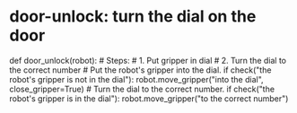 

# door-unlock: turn the dial on the door
def door_unlock(robot):
    # Steps:
    #  1. Put gripper in dial
    #  2. Turn the dial to the correct number
    # Put the robot's gripper into the dial.
    if check("the robot's gripper is not in the dial"):
        robot.move_gripper("into the dial", close_gripper=True)
    # Turn the dial to the correct number.
    if check("the robot's gripper is in the dial"):
        robot.move_gripper("to the correct number")